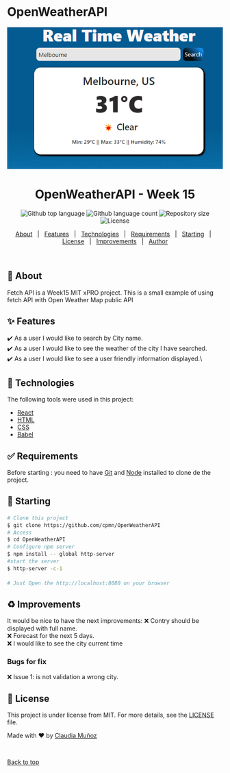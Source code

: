 # OpenWeatherAPI

<div align="center" id="top"> 
  <img src="./img/weatherApp.PNG" alt="Open Weather API example" />  
</div>
<h1 align="center">OpenWeatherAPI - Week 15</h1>

<p align="center">
  <img alt="Github top language" src="https://img.shields.io/github/languages/top/cpmn/OpenWeatherAPI?color=56BEB8">

  <img alt="Github language count" src="https://img.shields.io/github/languages/count/cpmn/OpenWeatherAPI?color=56BEB8">

  <img alt="Repository size" src="https://img.shields.io/github/repo-size/cpmn/OpenWeatherAPI?color=56BEB8">

  <img alt="License" src="https://img.shields.io/github/license/cpmn/OpenWeatherAPI?color=56BEB8">
</p>


<p align="center">
  <a href="#dart-about">About</a> &#xa0; | &#xa0; 
  <a href="#sparkles-features">Features</a> &#xa0; | &#xa0;
  <a href="#rocket-technologies">Technologies</a> &#xa0; | &#xa0;
  <a href="#white_check_mark-requirements">Requirements</a> &#xa0; | &#xa0;
  <a href="#checkered_flag-starting">Starting</a> &#xa0; | &#xa0;
  <a href="#memo-license">License</a> &#xa0; | &#xa0;
  <a href="#recycle-improvements">Improvements</a> &#xa0; | &#xa0;	
  <a href="https://github.com/cpmn" target="_blank">Author</a>
</p>

<br>

## :dart: About ##

Fetch API is a Week15 MIT xPRO project. This is a small example of using fetch API with Open Weather Map public API



## :sparkles: Features ##

:heavy_check_mark: As a user I would like to search by City name.\
:heavy_check_mark: As a user I would like to see the weather of the city I have searched.\
:heavy_check_mark: As a user I would like to see a user friendly information displayed.\

## :rocket: Technologies ##

The following tools were used in this project:

- [React](https://en.reactjs.org/)
- [HTML](https://www.w3schools.com/html/)
- [CSS](https://www.w3schools.com/css/)
- [Babel](https://babeljs.io/)

## :white_check_mark: Requirements ##

Before starting : you need to have [Git](https://git-scm.com) and [Node](https://nodejs.org/en/) installed to clone de the project.

## :checkered_flag: Starting ##

```bash
# Clone this project
$ git clone https://github.com/cpmn/OpenWeatherAPI
# Access
$ cd OpenWeatherAPI
# Configure npm server
$ npm install -- global http-server
#start the server
$ http-server -c-1

# Just Open the http://localhost:8080 on your browser
```

## :recycle: Improvements ##

It would be nice to have the next improvements:
:x: Contry should be displayed with full name.\
:x: Forecast for the next 5 days.\
:x: I would like to see the city current time

### Bugs for fix ###
:x: Issue 1: is not validation a wrong city.


## :memo: License ##

This project is under license from MIT. For more details, see the [LICENSE](LICENSE.md) file.


Made with :heart: by <a href="https://github.com/cpmn" target="_blank">Claudia Muñoz</a>

&#xa0;

<a href="#top">Back to top</a>



